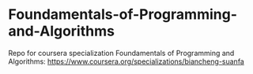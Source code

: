# Foundamentals-of-Programming-and-Algorithms
Repo for coursera specialization Foundamentals of Programming and Algorithms: https://www.coursera.org/specializations/biancheng-suanfa
